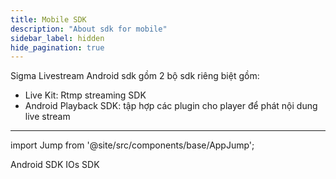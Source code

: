 ```yaml
---
title: Mobile SDK
description: "About sdk for mobile"
sidebar_label: hidden
hide_pagination: true
---
```


Sigma Livestream Android sdk gồm 2 bộ sdk riêng biệt gồm: 
- Live Kit: Rtmp streaming SDK
- Android Playback SDK: tập hợp các plugin cho player để phát nội dung live stream

---

import Jump from '@site/src/components/base/AppJump';

<Jump to="/docs/sdk/android/">Android SDK</Jump>
<Jump to="/docs/sdk/ios/">IOs SDK</Jump>
